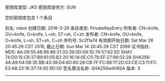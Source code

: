 密钥库类型: JKS
密钥库提供方: SUN

您的密钥库包含 1 个条目

别名: robot
创建日期: 2016-3-26
条目类型: PrivateKeyEntry
所有者: CN=knife, OU=knife, O=knife, L=sh, ST=sh, C=zh
发布者: CN=knife, OU=knife, O=knife, L=sh, ST=sh, C=zh
序列号: 5c2f1a74
有效期开始日期: Sat Mar 26 20:45:29 CST 2016, 截止日期: Sun Mar 14 20:45:29 CST 2066
证书指纹:
         MD5: 8A:09:55:48:96:86:31:33:39:0D:09:1D:74:57:62:5D
         SHA1: 74:D0:15:C6:37:B9:61:05:B2:20:16:14:0E:C5:78:EF:27:98:02:28
         SHA256: 4A:A9:04:08:3E:BB:43:39:D4:6D:60:26:CB:7F:FC:68:17:2D:03:CE:C3:11:FC:E3:A8:23:16:37:74:92:9D:00
         签名算法名称: SHA256withRSA
         版本: 3

*******************************************
